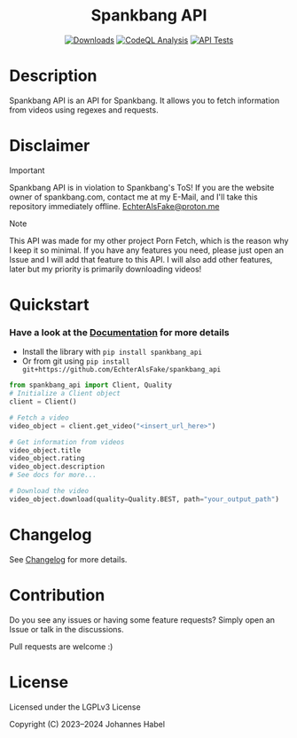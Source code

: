 <h1 align="center">Spankbang API</h1> 

<div align="center">
    <a href="https://pepy.tech/project/spankbang_api"><img src="https://static.pepy.tech/badge/spankbang_api" alt="Downloads"></a>
    <a href="https://github.com/EchterAlsFake/spankbang_api/workflows/"><img src="https://github.com/EchterAlsFake/spankbang_api/workflows/CodeQL/badge.svg" alt="CodeQL Analysis"/></a>
    <a href="https://github.com/EchterAlsFake/spankbang_api/workflows/"><img src="https://github.com/EchterAlsFake/spankbang_api/actions/workflows/tests.yml/badge.svg" alt="API Tests"/></a>
</div>

# Description

Spankbang API is an API for Spankbang. It allows you to fetch information from videos using regexes and requests.

# Disclaimer

> [!IMPORTANT] 
> Spankbang API is in violation to Spankbang's ToS!
> If you are the website owner of spankbang.com, contact me at my E-Mail, and I'll take this repository immediately offline.
> EchterAlsFake@proton.me

> [!NOTE]
> This API was made for my other project Porn Fetch, which is the reason why I keep it so minimal. If you have any features you need, please
> just open an Issue and I will add that feature to this API. I will also add other features, later but my priority is primarily downloading videos!

# Quickstart

### Have a look at the [Documentation](https://github.com/EchterAlsFake/spankbang_api/blob/master/README/Documentation.md) for more details

- Install the library with `pip install spankbang_api`
- Or from git using `pip install git+https://github.com/EchterAlsFake/spankbang_api`


```python
from spankbang_api import Client, Quality
# Initialize a Client object
client = Client()

# Fetch a video
video_object = client.get_video("<insert_url_here>")

# Get information from videos
video_object.title
video_object.rating
video_object.description
# See docs for more...

# Download the video
video_object.download(quality=Quality.BEST, path="your_output_path")

```


# Changelog
See [Changelog](https://github.com/EchterAlsFake/spankbang_api/blob/master/README/Changelog.md) for more details.

# Contribution
Do you see any issues or having some feature requests? Simply open an Issue or talk
in the discussions.

Pull requests are welcome :) 

# License
Licensed under the LGPLv3 License

Copyright (C) 2023–2024 Johannes Habel


